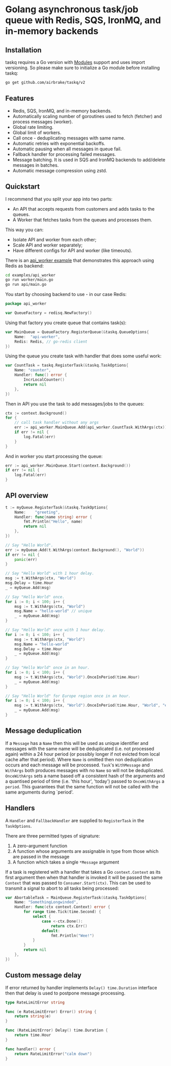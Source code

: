 # Golang asynchronous task/job queue with Redis, SQS, IronMQ, and in-memory backends


## Installation

taskq requires a Go version with [Modules](https://github.com/golang/go/wiki/Modules) support and uses import versioning. So please make sure to initialize a Go module before installing taskq:

```bash
go get github.com/airbrake/taskq/v2
```

## Features

 - Redis, SQS, IronMQ, and in-memory backends.
 - Automatically scaling number of goroutines used to fetch (fetcher) and process messages (worker).
 - Global rate limiting.
 - Global limit of workers.
 - Call once - deduplicating messages with same name.
 - Automatic retries with exponential backoffs.
 - Automatic pausing when all messages in queue fail.
 - Fallback handler for processing failed messages.
 - Message batching. It is used in SQS and IronMQ backends to add/delete messages in batches.
 - Automatic message compression using zstd.

## Quickstart

I recommend that you split your app into two parts:
- An API that accepts requests from customers and adds tasks to the queues.
- A Worker that fetches tasks from the queues and processes them.

This way you can:
- Isolate API and worker from each other;
- Scale API and worker separately;
- Have different configs for API and worker (like timeouts).

There is an [api_worker example](examples/api_worker) that demonstrates this approach using Redis as backend:

```bash
cd examples/api_worker
go run worker/main.go
go run api/main.go
```

You start by choosing backend to use - in our case Redis:

```go
package api_worker

var QueueFactory = redisq.NewFactory()
```

Using that factory you create queue that contains task(s):

```go
var MainQueue = QueueFactory.RegisterQueue(&taskq.QueueOptions{
	Name:  "api-worker",
	Redis: Redis, // go-redis client
})
```

Using the queue you create task with handler that does some useful work:

```go
var CountTask = taskq.RegisterTask(&taskq.TaskOptions{
	Name: "counter",
	Handler: func() error {
		IncrLocalCounter()
		return nil
	},
})
```

Then in API you use the task to add messages/jobs to the queues:

```go
ctx := context.Background()
for {
	// call task handler without any args
	err := api_worker.MainQueue.Add(api_worker.CountTask.WithArgs(ctx))
	if err != nil {
		log.Fatal(err)
	}
}
```

And in worker you start processing the queue:

```go
err := api_worker.MainQueue.Start(context.Background())
if err != nil {
	log.Fatal(err)
}
```

## API overview

```go
t := myQueue.RegisterTask(&taskq.TaskOptions{
	Name:    "greeting",
	Handler: func(name string) error {
		fmt.Println("Hello", name)
		return nil
	},
})

// Say "Hello World".
err := myQueue.Add(t.WithArgs(context.Background(), "World"))
if err != nil {
    panic(err)
}

// Say "Hello World" with 1 hour delay.
msg := t.WithArgs(ctx, "World")
msg.Delay = time.Hour
_ = myQueue.Add(msg)

// Say "Hello World" once.
for i := 0; i < 100; i++ {
    msg := t.WithArgs(ctx, "World")
    msg.Name = "hello-world" // unique
    _ = myQueue.Add(msg)
}

// Say "Hello World" once with 1 hour delay.
for i := 0; i < 100; i++ {
    msg := t.WithArgs(ctx, "World")
    msg.Name = "hello-world"
    msg.Delay = time.Hour
    _ = myQueue.Add(msg)
}

// Say "Hello World" once in an hour.
for i := 0; i < 100; i++ {
    msg := t.WithArgs(ctx, "World").OnceInPeriod(time.Hour)
    _ = myQueue.Add(msg)
}

// Say "Hello World" for Europe region once in an hour.
for i := 0; i < 100; i++ {
    msg := t.WithArgs(ctx, "World").OnceInPeriod(time.Hour, "World", "europe")
    _ = myQueue.Add(msg)
}
```

## Message deduplication
If a `Message` has a `Name` then this will be used as unique identifier and messages with the same name will be deduplicated (i.e. not processed again) within a 24 hour period (or possibly longer if not evicted from local cache after that period). Where `Name` is omitted then non deduplication occurs and each message will be processed. `Task`'s `WithMessage` and `WithArgs` both produces messages with no `Name` so will not be deduplicated. `OnceWithArgs` sets a name based off a consistent hash of the arguments and a quantised period of time (i.e. 'this hour', 'today') passed to `OnceWithArgs` a `period`. This guarantees that the same function will not be called with the same arguments during `period'.

## Handlers
A `Handler` and `FallbackHandler` are supplied to `RegisterTask` in the `TaskOptions`.

There are three permitted types of signature:

1. A zero-argument function
2. A function whose arguments are assignable in type from those which are passed in the message
3. A function which takes a single `*Message` argument

If a task is registered with a handler that takes a Go `context.Context` as its first argument then when that handler is invoked it will be passed the same `Context` that was passed to `Consumer.Start(ctx)`. This can be used to transmit a signal to abort to all tasks being processed:

```go
var AbortableTask = MainQueue.RegisterTask(&taskq.TaskOptions{
	Name: "SomethingLongwinded",
	Handler: func(ctx context.Context) error {
		for range time.Tick(time.Second) {
			select {
			    case <-ctx.Done():
			    	return ctx.Err()
			    default:
			    	fmt.Println("Wee!")
			}
		}
		return nil
	},
})

```

## Custom message delay

If error returned by handler implements `Delay() time.Duration` interface then that delay is used to postpone message processing.

```go
type RateLimitError string

func (e RateLimitError) Error() string {
    return string(e)
}

func (RateLimitError) Delay() time.Duration {
    return time.Hour
}

func handler() error {
    return RateLimitError("calm down")
}
```
